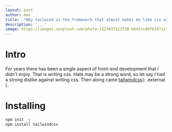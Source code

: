 ```yaml
---
layout: post
author: max
title:  "Why tailwind is the framework that almost makes me like css again"
description: '...'
image: https://images.unsplash.com/photo-1523437113738-bbd3cc89fb19?ixlib=rb-1.2.1&ixid=eyJhcHBfaWQiOjEyMDd9&auto=format&fit=crop&w=1951&q=80
---
```


# Intro
For years there has been a single aspect of front-end development that I didn't enjoy. That is writing css.
Hate may be a strong word, so let say I had a strong dislike against writing css. Then along came [tailwindcss](https://tailwindcss.com){: .external }.


# Installing

```sh
npm init -y
npm install tailwindcss
```